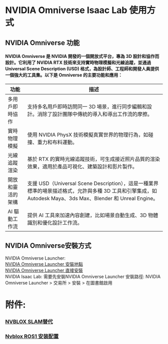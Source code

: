 # NVIDIA Omniverse Isaac Lab 使用方式   
  
## NVIDIA Omniverse 功能
#### NVIDIA Omniverse 是 NVIDIA 開發的一個開放式平台，專為 3D 設計和協作而設計。它利用了 NVIDIA RTX 技術來支持實時物理模擬和光線追蹤，並通過 Universal Scene Description (USD) 格式，為設計師、工程師和開發人員提供一個強大的工具集。以下是 Omniverse 的主要功能和應用：  
| 功能  | 描述 |
| ---- | -------- |
| 多用戶即時協作 | 支持多名用戶即時訪問同一 3D 場景，進行同步編輯和設計。消除了設計團隊中傳統的導入和導出工作流的摩擦。|
| 實時物理模擬 | 使用 NVIDIA PhysX 技術模擬真實世界的物理行為，如碰撞、重力和布料運動。|
| 光線追蹤渲染 | 基於 RTX 的實時光線追蹤技術，可生成接近照片品質的渲染效果，適用於產品可視化、建築設計和影片製作。|
| 開放和靈活的架構|支援 USD（Universal Scene Description），這是一種業界標準的場景描述格式，允許與多種 3D 工具和引擎集成，如 Autodesk Maya、3ds Max、Blender 和 Unreal Engine。|
| AI 驅動工作流 | 提供 AI 工具來加速內容創建，比如場景自動生成、3D 物體識別和優化設計工作流。 |  
  
## NVIDIA Omniverse安裝方式  
NVIDIA Omniverse Launcher:  
[NVIDIA Omniverse Launcher 安裝地點](https://developer.nvidia.com/omniverse#section-getting-started)  
[NVIDIA Omniverse Launcher 直接安裝](https://install.launcher.omniverse.nvidia.com/installers/omniverse-launcher-win.exe)  
NVIDIA Isaac Lab:
需要先安裝NVIDIA Omniverse Launcher 
安裝路徑: NVIDIA Omniverse Launcher > 交易所 > 安裝 > 在圖書館啟用



# 附件:
### [NVBLOX SLAM替代](https://blog.csdn.net/qq_29788741/article/details/134257346)
### [Nvblox ROS1 安装配置](https://blog.csdn.net/m0_56661101/article/details/135292374)

